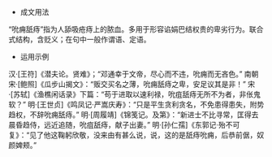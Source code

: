 - 成文用法

“吮痈舐痔”指为人舔吸疮痔上的脓血。多用于形容谄娟巴结权贵的卑劣行为。联合式结构，含贬义；在句中一般作谓语、定语。

- 运用示例

汉·[王符]《潜夫论。贤难》；“邓通幸于文帝，尽心而不违，吮痈而无吝色。” 
南朝宋·[鲍照]《瓜步山揭文》：“贩交买名之薄，吮痈舐痔之卑，安足议其是非！” 
宋·[苏轼]《渔樵闲话录》下篇：“苟于进取以速利禄，吮疽舐痔无所不为者，非伥鬼软？” 
明·[王世贞]《鸣凤记·严嵩庆寿》：“只是平生贪利贪名，不免患得患失，附势趋权，不辞吮痈舐痔。” 
明·[周履靖]《锦笺记。及第》：“新进士不比寻常，匡得去晨昏趋侍，远近追随，吮疽舐痔，献子出妻。” 
明·[孙仁孺]《东郭记·殆不可复》：“见了他这鞠躬欣敬，没来由有甚么说，说，这的是舐痔吮痈，后恭前倨，奴颜婢颊。”